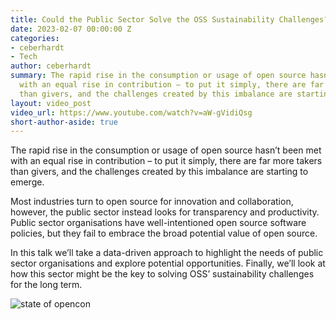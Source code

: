 ```yaml
---
title: Could the Public Sector Solve the OSS Sustainability Challenges?
date: 2023-02-07 00:00:00 Z
categories:
- ceberhardt
- Tech
author: ceberhardt
summary: The rapid rise in the consumption or usage of open source hasn’t been met
  with an equal rise in contribution – to put it simply, there are far more takers
  than givers, and the challenges created by this imbalance are starting to emerge.
layout: video_post
video_url: https://www.youtube.com/watch?v=aW-gVidiQsg
short-author-aside: true
---
```


The rapid rise in the consumption or usage of open source hasn’t been met with an equal rise in contribution – to put it simply, there are far more takers than givers, and the challenges created by this imbalance are starting to emerge.

Most industries turn to open source for innovation and collaboration, however, the public sector instead looks for transparency and productivity. Public sector organisations have well-intentioned open source software policies, but they fail to embrace the broad potential value of open source.

In this talk we’ll take a data-driven approach to highlight the needs of public sector organisations and explore potential opportunities. Finally, we’ll look at how this sector might be the key to solving OSS’ sustainability challenges for the long term.

![state of opencon](/ceberhardty/assets/04-Could-the-Public-sector-solve-OSS-sustainability-challenges.png)

